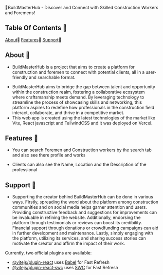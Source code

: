 👷BuildMasterHub - Discover and Connect with Skilled Construction Workers and Foremens!

## Table Of Contents 📔
[About](docs/CONTRIBUTING.md)📑
[Features](docs/CONTRIBUTING.md)🚀
[Support]([docs/CONTRIBUTING.md](https://github.com/CSaguinsin/BuildMastersHub#support-))🙏

## About 📑
- BuildMasterHub is a project that aims to create a platform for construction and foremen to connect with potential clients, all in a user-friendly and searchable format.
*  BuildMasterHub aims to bridge the gap between talent and opportunity within the construction realm, fostering a collaborative ecosystem where craftsmanship meets demand. By leveraging technology to streamline the process of showcasing skills and networking, this platform aspires to redefine how professionals in the construction field interact, collaborate, and thrive in a competitive market.
*  This web app is created using the latest technologies of the market like Vite, React javascript and TailwindCSS and it was deployed on Vercel.

## Features 🚀
- You can search Foremen and Construction workers by the search tab and also see there profile and works
* Clients can also see the Name, Location and the Description of the professional
  
## Support 🙏
- Supporting the creator behind BuildMasterHub can be done in various ways. Firstly, spreading the word about the platform among construction communities and on social media helps garner attention and users. Providing constructive feedback and suggestions for improvements can be invaluable in refining the website. Additionally, endorsing the platform through testimonials or reviews can boost its credibility. Financial support through donations or crowdfunding campaigns can aid in further development and maintenance. Lastly, simply engaging with the platform, utilizing its services, and sharing success stories can motivate the creator and affirm the impact of their work.



Currently, two official plugins are available:

- [@vitejs/plugin-react](https://github.com/vitejs/vite-plugin-react/blob/main/packages/plugin-react/README.md) uses [Babel](https://babeljs.io/) for Fast Refresh
- [@vitejs/plugin-react-swc](https://github.com/vitejs/vite-plugin-react-swc) uses [SWC](https://swc.rs/) for Fast Refresh
